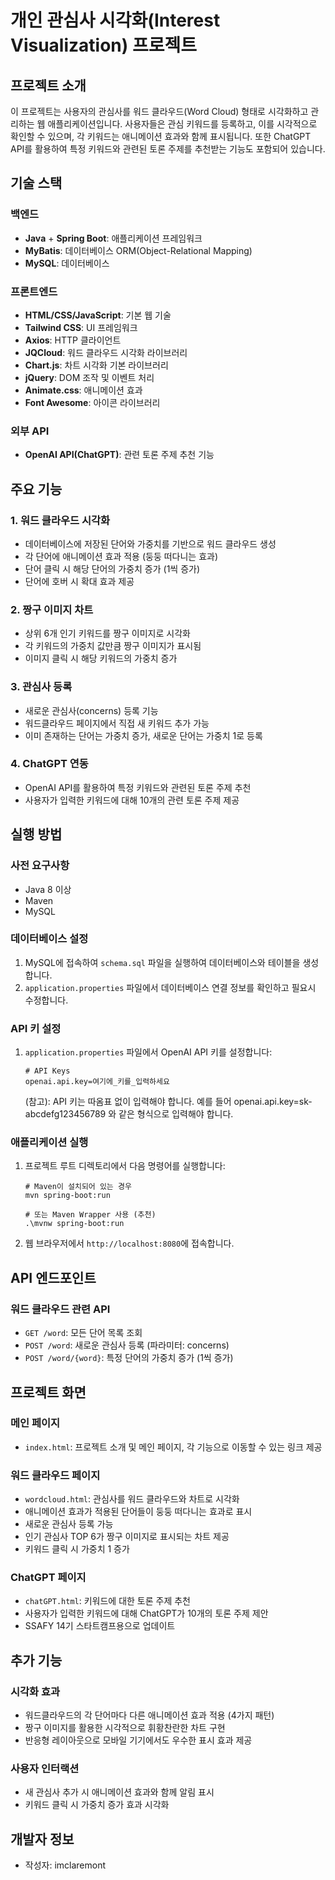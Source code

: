 # 개인 관심사 시각화(Interest Visualization) 프로젝트

## 프로젝트 소개

이 프로젝트는 사용자의 관심사를 워드 클라우드(Word Cloud) 형태로 시각화하고 관리하는 웹 애플리케이션입니다. 사용자들은 관심 키워드를 등록하고, 이를 시각적으로 확인할 수 있으며, 각 키워드는 애니메이션 효과와 함께 표시됩니다. 또한 ChatGPT API를 활용하여 특정 키워드와 관련된 토론 주제를 추천받는 기능도 포함되어 있습니다.

## 기술 스택

### 백엔드
- **Java** + **Spring Boot**: 애플리케이션 프레임워크
- **MyBatis**: 데이터베이스 ORM(Object-Relational Mapping)
- **MySQL**: 데이터베이스

### 프론트엔드
- **HTML/CSS/JavaScript**: 기본 웹 기술
- **Tailwind CSS**: UI 프레임워크
- **Axios**: HTTP 클라이언트
- **JQCloud**: 워드 클라우드 시각화 라이브러리
- **Chart.js**: 차트 시각화 기본 라이브러리
- **jQuery**: DOM 조작 및 이벤트 처리
- **Animate.css**: 애니메이션 효과
- **Font Awesome**: 아이콘 라이브러리

### 외부 API
- **OpenAI API(ChatGPT)**: 관련 토론 주제 추천 기능

## 주요 기능

### 1. 워드 클라우드 시각화
- 데이터베이스에 저장된 단어와 가중치를 기반으로 워드 클라우드 생성
- 각 단어에 애니메이션 효과 적용 (둥둥 떠다니는 효과)
- 단어 클릭 시 해당 단어의 가중치 증가 (1씩 증가)
- 단어에 호버 시 확대 효과 제공

### 2. 짱구 이미지 차트
- 상위 6개 인기 키워드를 짱구 이미지로 시각화
- 각 키워드의 가중치 값만큼 짱구 이미지가 표시됨
- 이미지 클릭 시 해당 키워드의 가중치 증가

### 3. 관심사 등록
- 새로운 관심사(concerns) 등록 기능
- 워드클라우드 페이지에서 직접 새 키워드 추가 가능
- 이미 존재하는 단어는 가중치 증가, 새로운 단어는 가중치 1로 등록

### 4. ChatGPT 연동
- OpenAI API를 활용하여 특정 키워드와 관련된 토론 주제 추천
- 사용자가 입력한 키워드에 대해 10개의 관련 토론 주제 제공

## 실행 방법

### 사전 요구사항
- Java 8 이상
- Maven
- MySQL

### 데이터베이스 설정
1. MySQL에 접속하여 `schema.sql` 파일을 실행하여 데이터베이스와 테이블을 생성합니다.
2. `application.properties` 파일에서 데이터베이스 연결 정보를 확인하고 필요시 수정합니다.

### API 키 설정
1. `application.properties` 파일에서 OpenAI API 키를 설정합니다:
   ```properties
   # API Keys
   openai.api.key=여기에_키를_입력하세요
   ```
   (참고): API 키는 따옴표 없이 입력해야 합니다. 예를 들어 openai.api.key=sk-abcdefg123456789 와 같은 형식으로 입력해야 합니다.

### 애플리케이션 실행
1. 프로젝트 루트 디렉토리에서 다음 명령어를 실행합니다:
   ```
   # Maven이 설치되어 있는 경우
   mvn spring-boot:run
   
   # 또는 Maven Wrapper 사용 (추천)
   .\mvnw spring-boot:run
   ```
2. 웹 브라우저에서 `http://localhost:8080`에 접속합니다.

## API 엔드포인트

### 워드 클라우드 관련 API
- `GET /word`: 모든 단어 목록 조회
- `POST /word`: 새로운 관심사 등록 (파라미터: concerns)
- `POST /word/{word}`: 특정 단어의 가중치 증가 (1씩 증가)

## 프로젝트 화면

### 메인 페이지
- `index.html`: 프로젝트 소개 및 메인 페이지, 각 기능으로 이동할 수 있는 링크 제공

### 워드 클라우드 페이지
- `wordcloud.html`: 관심사를 워드 클라우드와 차트로 시각화
- 애니메이션 효과가 적용된 단어들이 둥둥 떠다니는 효과로 표시
- 새로운 관심사 등록 가능
- 인기 관심사 TOP 6가 짱구 이미지로 표시되는 차트 제공
- 키워드 클릭 시 가중치 1 증가

### ChatGPT 페이지
- `chatGPT.html`: 키워드에 대한 토론 주제 추천
- 사용자가 입력한 키워드에 대해 ChatGPT가 10개의 토론 주제 제안
- SSAFY 14기 스타트캠프용으로 업데이트

## 추가 기능

### 시각화 효과
- 워드클라우드의 각 단어마다 다른 애니메이션 효과 적용 (4가지 패턴)
- 짱구 이미지를 활용한 시각적으로 휘황찬란한 차트 구현
- 반응형 레이아웃으로 모바일 기기에서도 우수한 표시 효과 제공

### 사용자 인터랙션
- 새 관심사 추가 시 애니메이션 효과와 함께 알림 표시
- 키워드 클릭 시 가중치 증가 효과 시각화

## 개발자 정보 
- 작성자: imclaremont